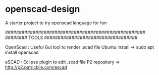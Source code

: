 # openscad-design

A starter project to try openscad language for fun

###################################################
########  TOOLS  ##################################

OpenScad : Useful Gui tool to render .scad file
           Ubuntu install => sudo apt install openscad
           
eSCAD    : Eclipse plugin to edit .scad file
           P2 repository => http://p2.patricklie.com/escad
